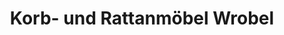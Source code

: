---
title: "Korb- und Rattanmöbel Wrobel"
url: /zwickau/korb-und-rattanmoebel-wrobel/
shop: Allgemein
---